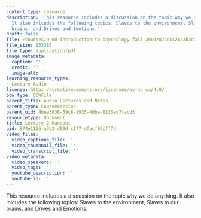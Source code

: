 ```yaml
---
content_type: resource
description: 'This resource includes a discussion on the topic why we do anything.
  It also inlcudes the following topics: Slaves to the environment, Slaves to our
  brains, and Drives and Emotions.'
draft: false
file: /courses/9-00-introduction-to-psychology-fall-2004/874e1126a3b3d09dc177dfacf09cff7d_h02.pdf
file_size: 133383
file_type: application/pdf
image_metadata:
  caption: ''
  credit: ''
  image-alt: ''
learning_resource_types:
- Lecture Audio
license: https://creativecommons.org/licenses/by-nc-sa/4.0/
ocw_type: OCWFile
parent_title: Audio Lectures and Notes
parent_type: CourseSection
parent_uid: 4bea3636-59c8-1935-4dba-8135ed7facd3
resourcetype: Document
title: Lecture 2 Handout
uid: 874e1126-a3b3-d09d-c177-dfacf09cff7d
video_files:
  video_captions_file: ''
  video_thumbnail_file: ''
  video_transcript_file: ''
video_metadata:
  video_speakers: ''
  video_tags: ''
  youtube_description: ''
  youtube_id: ''
---
```

This resource includes a discussion on the topic why we do anything. It also inlcudes the following topics: Slaves to the environment, Slaves to our brains, and Drives and Emotions.